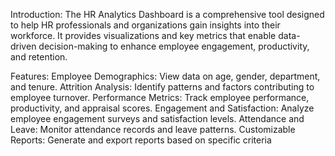 Introduction:
The HR Analytics Dashboard is a comprehensive tool designed to help HR professionals and organizations gain insights into their workforce. It provides visualizations and key metrics that enable data-driven decision-making to enhance employee engagement, productivity, and retention.

Features:
Employee Demographics: View data on age, gender, department, and tenure.
Attrition Analysis: Identify patterns and factors contributing to employee turnover.
Performance Metrics: Track employee performance, productivity, and appraisal scores.
Engagement and Satisfaction: Analyze employee engagement surveys and satisfaction levels.
Attendance and Leave: Monitor attendance records and leave patterns.
Customizable Reports: Generate and export reports based on specific criteria
